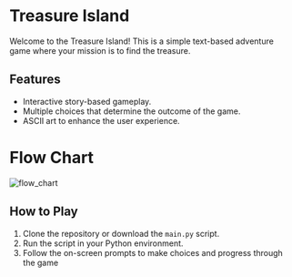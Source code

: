 # Treasure Island

Welcome to the Treasure Island! This is a simple text-based adventure game where your mission is to find the treasure.

## Features

- Interactive story-based gameplay.
- Multiple choices that determine the outcome of the game.
- ASCII art to enhance the user experience.

# Flow Chart
![flow_chart](https://github.com/user-attachments/assets/01d77805-f6c1-42a9-a053-00a76157520a)


## How to Play

1. Clone the repository or download the `main.py` script.
2. Run the script in your Python environment.
3. Follow the on-screen prompts to make choices and progress through the game

